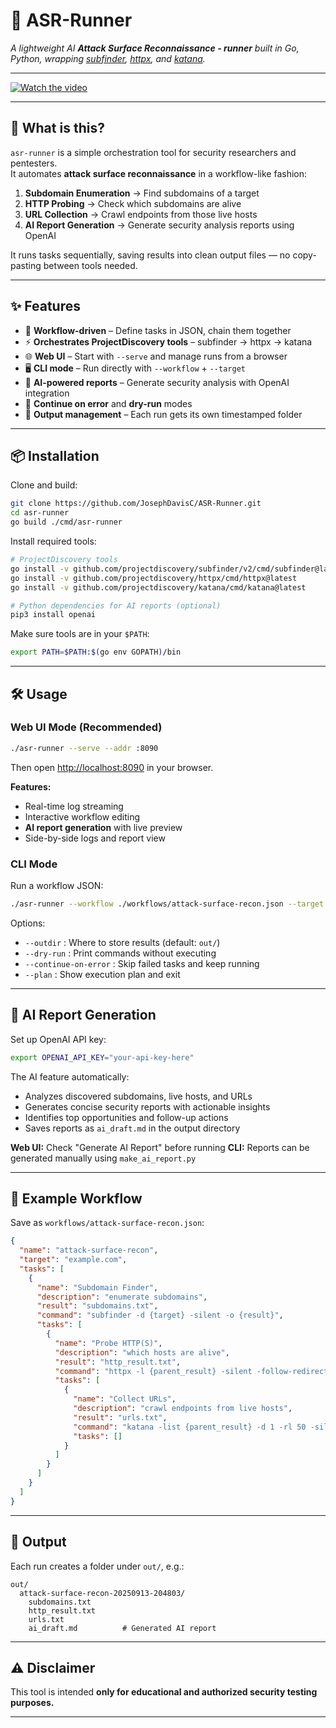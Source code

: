 # 🔎 ASR-Runner

*A lightweight AI **Attack Surface Reconnaissance - runner** built in Go, Python, wrapping [subfinder](https://github.com/projectdiscovery/subfinder), [httpx](https://github.com/projectdiscovery/httpx), and [katana](https://github.com/projectdiscovery/katana).*

---

[![Watch the video](https://img.youtube.com/vi/i9A7b6rXYOU/0.jpg)](https://youtu.be/i9A7b6rXYOU)

---

## 🚀 What is this?

`asr-runner` is a simple orchestration tool for security researchers and pentesters.  
It automates **attack surface reconnaissance** in a workflow-like fashion:

1. **Subdomain Enumeration** → Find subdomains of a target  
2. **HTTP Probing** → Check which subdomains are alive  
3. **URL Collection** → Crawl endpoints from those live hosts  
4. **AI Report Generation** → Generate security analysis reports using OpenAI

It runs tasks sequentially, saving results into clean output files — no copy-pasting between tools needed.

---

## ✨ Features

- 📝 **Workflow-driven** – Define tasks in JSON, chain them together
- ⚡ **Orchestrates ProjectDiscovery tools** – subfinder → httpx → katana
- 🌐 **Web UI** – Start with `--serve` and manage runs from a browser
- 🖥 **CLI mode** – Run directly with `--workflow` + `--target`
- 🤖 **AI-powered reports** – Generate security analysis with OpenAI integration
- 🔄 **Continue on error** and **dry-run** modes
- 📂 **Output management** – Each run gets its own timestamped folder

---

## 📦 Installation

Clone and build:

```bash
git clone https://github.com/JosephDavisC/ASR-Runner.git
cd asr-runner
go build ./cmd/asr-runner
```

Install required tools:

```bash
# ProjectDiscovery tools
go install -v github.com/projectdiscovery/subfinder/v2/cmd/subfinder@latest
go install -v github.com/projectdiscovery/httpx/cmd/httpx@latest  
go install -v github.com/projectdiscovery/katana/cmd/katana@latest

# Python dependencies for AI reports (optional)
pip3 install openai
```

Make sure tools are in your `$PATH`:

```bash
export PATH=$PATH:$(go env GOPATH)/bin
```

---

## 🛠 Usage

### Web UI Mode (Recommended)

```bash
./asr-runner --serve --addr :8090
```

Then open [http://localhost:8090](http://localhost:8090) in your browser.

**Features:**
- Real-time log streaming
- Interactive workflow editing
- **AI report generation** with live preview
- Side-by-side logs and report view

### CLI Mode

Run a workflow JSON:

```bash
./asr-runner --workflow ./workflows/attack-surface-recon.json --target example.com
```

Options:

- `--outdir` : Where to store results (default: `out/`)
- `--dry-run` : Print commands without executing
- `--continue-on-error` : Skip failed tasks and keep running
- `--plan` : Show execution plan and exit

---

## 🤖 AI Report Generation

Set up OpenAI API key:

```bash
export OPENAI_API_KEY="your-api-key-here"
```

The AI feature automatically:
- Analyzes discovered subdomains, live hosts, and URLs
- Generates concise security reports with actionable insights
- Identifies top opportunities and follow-up actions
- Saves reports as `ai_draft.md` in the output directory

**Web UI:** Check "Generate AI Report" before running
**CLI:** Reports can be generated manually using `make_ai_report.py`

---

## 📝 Example Workflow

Save as `workflows/attack-surface-recon.json`:

```json
{
  "name": "attack-surface-recon",
  "target": "example.com",
  "tasks": [
    {
      "name": "Subdomain Finder",
      "description": "enumerate subdomains",
      "result": "subdomains.txt",
      "command": "subfinder -d {target} -silent -o {result}",
      "tasks": [
        {
          "name": "Probe HTTP(S)",
          "description": "which hosts are alive",
          "result": "http_result.txt",
          "command": "httpx -l {parent_result} -silent -follow-redirects -mc 200,301,302,401,403 -o {result}",
          "tasks": [
            {
              "name": "Collect URLs",
              "description": "crawl endpoints from live hosts",
              "result": "urls.txt",
              "command": "katana -list {parent_result} -d 1 -rl 50 -silent -o {result}",
              "tasks": []
            }
          ]
        }
      ]
    }
  ]
}
```

---

## 📂 Output

Each run creates a folder under `out/`, e.g.:

```
out/
  attack-surface-recon-20250913-204803/
    subdomains.txt
    http_result.txt
    urls.txt
    ai_draft.md          # Generated AI report
```

---

## ⚠️ Disclaimer

This tool is intended **only for educational and authorized security testing purposes.**  

---
